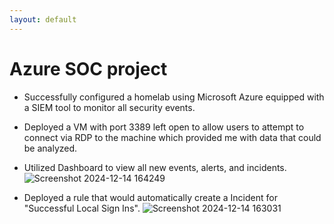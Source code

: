 ```yaml
---
layout: default
---
```

# Azure SOC project

*  Successfully configured a homelab using Microsoft Azure equipped with a SIEM tool to monitor all security events.
 
*  Deployed a VM with port 3389 left open to allow users to attempt to connect via RDP to the machine which provided me with data that could be analyzed.
  
*  Utilized Dashboard to view all new events, alerts, and incidents.
  ![Screenshot 2024-12-14 164249](https://github.com/user-attachments/assets/61fcf61d-8274-4b4a-af45-11f8465a5fe1)

*  Deployed a rule that would automatically create a Incident for "Successful Local Sign Ins".
  ![Screenshot 2024-12-14 163031](https://github.com/user-attachments/assets/dac90af1-30c0-4bef-932d-dbc934f8eeae)
